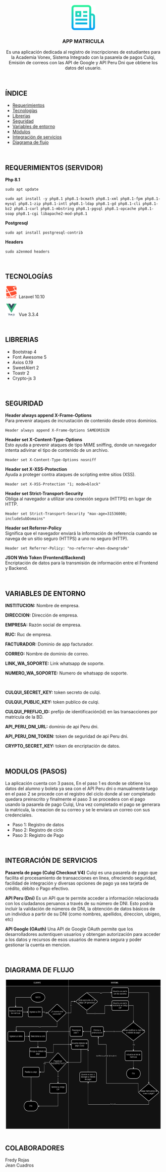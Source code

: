 <div align="center">
<a href="https://matricula.vonex.edu.pe/">
    <img src="logo.png" alt="Logo" width="80" height="80">
  </a>
<h3 align="center">APP MATRICULA</h3>
<p>
Es una aplicación dedicada al registro de inscripciones de estudiantes para la Academia Vonex, Sistema Integrado con la pasarela de pagos Culqi, Emisión de correos con las API de Google y API Peru Dni que obtiene los datos del usuario.
</p>
</div>

</br>

## ÍNDICE
<ul>
    <li><a href="#requerimientos">Requerimientos</a></li>
    <li><a href="#tecnologia">Tecnologías</a></li>
    <li><a href="#librerias">Librerias</a></li>
    <li><a href="#seguridad">Seguridad</a></li>
    <li><a href="#variables">Variables de entorno</a></li>
    <li><a href="#modulos">Módulos</a></li>
    <li><a href="#pasarela">Integración de servicios</a></li>
    <li><a href="#diagrama">Diagrama de flujo</a></li>
  </ul>

</br>

## REQUERIMIENTOS (SERVIDOR)
<b>Php 8.1</b>
```
sudo apt update
```

```
sudo apt install -y php8.1 php8.1-bcmath php8.1-xml php8.1-fpm php8.1-mysql php8.1-zip php8.1-intl php8.1-ldap php8.1-gd php8.1-cli php8.1-bz2 php8.1-curl php8.1-mbstring php8.1-pgsql php8.1-opcache php8.1-soap php8.1-cgi libapache2-mod-php8.1
```
<b>Postgresql</b>
```
sudo apt install postgresql-contrib
```

<b>Headers</b>
```
sudo a2enmod headers
```

</br>

## TECNOLOGÍAS
<img src="https://raw.githubusercontent.com/devicons/devicon/master/icons/laravel/laravel-plain-wordmark.svg" alt="laravel" width="40" height="40"/> Laravel 10.10

<img src="https://raw.githubusercontent.com/devicons/devicon/master/icons/vuejs/vuejs-original-wordmark.svg" alt="vuejs" width="40" height="40"/> Vue 3.3.4

</br>

## LIBRERIAS
<ul>
    <li>Bootstrap 4</li>
	<li>Font Awesome 5</li>
	<li>Axios 0.19</li>
	<li>SweetAlert 2</li>
	<li>Toastr 2</li>
	<li>Crypto-js 3</li>
</ul>

</br>

## SEGURIDAD
<p>
<b>Header always append X-Frame-Options</b><br>
Para prevenir ataques de incrustación de contenido desde otros dominios.
</p>

```
Header always append X-Frame-Options SAMEORIGIN
```

<p>
<b>Header set X-Content-Type-Options</b><br>
Esto ayuda a prevenir ataques de tipo MIME sniffing, donde un navegador intenta adivinar el tipo de contenido de un archivo.
</p>

```
Header set X-Content-Type-Options nosniff
```

<p>
<b>Header set X-XSS-Protection</b><br>
Ayuda a proteger contra ataques de scripting entre sitios (XSS).
</p>

```
Header set X-XSS-Protection "1; mode=block"
```

<p>
<b>Header set Strict-Transport-Security</b><br>
Obliga al navegador a utilizar una conexión segura (HTTPS) en lugar de HTTP.
</p>

```
Header set Strict-Transport-Security "max-age=31536000; includeSubDomains"
```

<p>
<b>Header set Referrer-Policy</b><br>
Significa que el navegador enviará la información de referencia cuando se navega de un sitio seguro (HTTPS) a uno no seguro (HTTP).
</p>
<p>
	
```
Header set Referrer-Policy: "no-referrer-when-downgrade"
```

<b>JSON Web Token (Frontend/Backend)</b><br>
Encriptación de datos para la transmisión de información entre el Frontend y Backend.
</p>

</br>

## VARIABLES DE ENTORNO

<p>
<b>INSTITUCION:</b> Nombre de empresa.
</p>
<p>
<b>DIRECCION:</b> Dirección de empresa.
</p>

<p>
<b>EMPRESA:</b> Razón social de empresa.
</p>

<p>
<b>RUC:</b> Ruc de empresa.
</p>

<p>
<b>FACTURADOR:</b> Dominio de app facturador.
</p>

<p>
<b>CORREO:</b> Nombre de dominio de correo.
</p>

<p>
<b>LINK_WA_SOPORTE:</b> Link whatsapp de soporte.
</p>

<p>
<b>NUMERO_WA_SOPORTE:</b> Numero de whatsapp de soporte.
</p>

</br>
<p>
<b>CULQUI_SECRET_KEY:</b> token secreto de culqi.
</p>

<p>
<b>CULQUI_PUBLIC_KEY:</b> token publico de culqi.
</p>

<p>
<b>CULQUI_PREFIJO_ID:</b> prefijo de identificación(id) en las transacciones por matricula de la BD.
</p>

<p>
<b>API_PERU_DNI_URL:</b> dominio de api Peru dni.
</p>

<p>
<b>API_PERU_DNI_TOKEN:</b> token de seguridad de api Peru dni.
</p>

<p>
<b>CRYPTO_SECRET_KEY:</b> token de encriptación de datos.
</p>

</br>

## MODULOS (PASOS)
<p>
La aplicación cuenta con 3 pasos, En el paso 1 es donde se obtiene los datos del alumno y boleta ya sea con el API Peru dni o manualmente luego en el paso 2 se procede con el registro del ciclo donde al ser completado quedara preinscrito y finalmente el paso 3 se procedera con el pago usando la pasarela de pago Culqi, Una vez completado el pago se generara la matricula, la creacion de su correo y se le enviara un correo con sus credenciales.
</p>
<ul>
	<li>Paso 1: Registro de datos</li>
	<li>Paso 2: Registro de ciclo</li>
	<li>Paso 3: Registro de Pago</li>
</ul>

</br>

## INTEGRACIÓN DE SERVICIOS
<p>
<b>Pasarela de pago (Culqi Checkout V4)</b>
Culqi es una pasarela de pago que facilita el procesamiento de transacciones en línea, ofreciendo seguridad, facilidad de integración y diversas opciones de pago ya sea tarjeta de crédito, débito o Pago efectivo. 
</p>
<p>
<b>API Peru (Dni)</b>
Es un API que te permite acceder a información relacionada con los ciudadanos peruanos a través de su número de DNI. Esto podría incluir la validación de números de DNI, la obtención de datos básicos de un individuo a partir de su DNI (como nombres, apellidos, direccion, ubigeo, etc)
</p>
<p>
<b>API Google (OAuth)</b>
Una API de Google OAuth permite que los desarrolladores autentiquen usuarios y obtengan autorización para acceder a los datos y recursos de esos usuarios de manera segura y poder gestionar la cuenta en mencion.
</p>

</br>

## DIAGRAMA DE FLUJO

<div align="center">
    <img src="diagrama.jpg" alt="Logo" width="500" height="480">
</div>

</br>

## COLABORADORES
Fredy Rojas
</br>
Jean Cuadros
